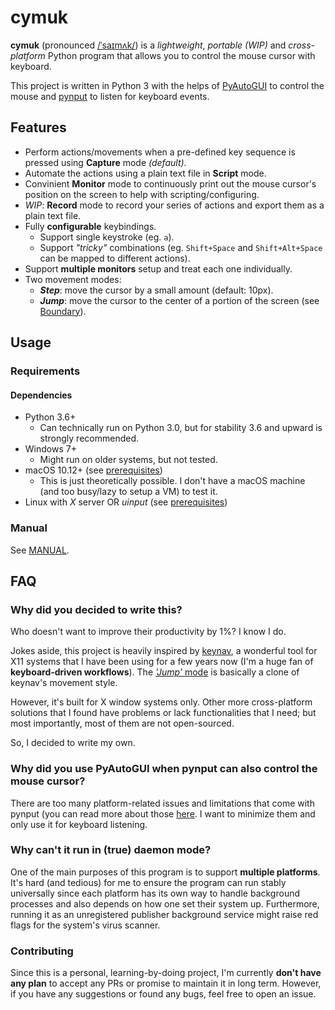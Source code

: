 # cymuk

**cymuk** (pronounced
[/ˈsaɪmʌk/](http://ipa-reader.xyz/?text=%CB%88sa%C9%AAm%CA%8Ck&voice=Joey)) is a _lightweight_, _portable (WIP)_ and _cross-platform_ Python program that allows you to control the mouse cursor with keyboard.

This project is written in Python 3 with the helps of [PyAutoGUI](https://pyautogui.readthedocs.io/en/latest/) to control the mouse and [pynput](https://pynput.readthedocs.io/en/latest/) to listen for keyboard events.

## Features

- Perform actions/movements when a pre-defined key sequence is pressed using **Capture** mode _(default)_.
- Automate the actions using a plain text file in **Script** mode.
- Convinient **Monitor** mode to continuously print out the mouse cursor's position on the screen to help with scripting/configuring.
- _WIP_: **Record** mode to record your series of actions and export them as a plain text file.
- Fully **configurable** keybindings.
	- Support single keystroke (eg. `a`).
	- Support _"tricky"_ combinations (eg. `Shift+Space` and `Shift+Alt+Space` can be mapped to different actions).
- Support **multiple monitors** setup and treat each one individually.
- Two movement modes:
	- _**Step**_: move the cursor by a small amount (default: 10px).
	- _**Jump**_: move the cursor to the center of a portion of the screen (see [Boundary](docs/MANUAL.md#boundary)).

## Usage

### Requirements

#### Dependencies

- Python 3.6+
	- Can technically run on Python 3.0, but for stability 3.6 and upward is strongly recommended.
- Windows 7+
	- Might run on older systems, but not tested.
- macOS 10.12+ (see [prerequisites](https://pynput.readthedocs.io/en/latest/limitations.html#macos))
	- This is just theoretically possible. I don't have a macOS machine (and too busy/lazy to setup a VM) to test it.
- Linux with _X_ server OR _uinput_ (see
  [prerequisites](https://pynput.readthedocs.io/en/latest/limitations.html#linux))

### Manual

See [MANUAL](docs/MANUAL.md).


## FAQ

### Why did you decided to write this?

Who doesn't want to improve their productivity by 1%? I know I do.

Jokes aside, this project is heavily inspired by [keynav](https://github.com/jordansissel/keynav), a wonderful tool for X11 systems that I have been using for a few years now (I'm a huge fan of **keyboard-driven workflows**). The [_'Jump'_ mode](docs/MANUAL.md#boundary) is basically a clone of keynav's movement style.

However, it's built for X window systems only. Other more cross-platform solutions that I found have problems or lack functionalities that I need; but most importantly, most of them are not open-sourced.

So, I decided to write my own.

### Why did you use PyAutoGUI when pynput can also control the mouse cursor?

There are too many platform-related issues and limitations that come with pynput (you can read more about those [here](https://pyautogui.readthedocs.io/en/latest/limitations.html). I want to minimize them and only use it for keyboard listening.

### Why can't it run in (true) daemon mode?

One of the main purposes of this program is to support **multiple platforms**. It's hard (and tedious) for me to ensure the program can run stably universally since each platform has its own way to handle background processes and also depends on how one set their system up. Furthermore, running it as an unregistered publisher background service might raise red flags for the system's virus scanner.

### Contributing

Since this is a personal, learning-by-doing project, I'm currently **don't have any plan** to accept any PRs or promise to maintain it in long term. However, if you have any suggestions or found any bugs, feel free to open an issue.
